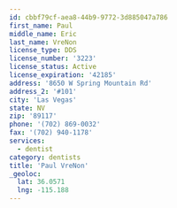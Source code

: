 ```yaml
---
id: cbbf79cf-aea8-44b9-9772-3d885047a786
first_name: Paul
middle_name: Eric
last_name: VreNon
license_type: DDS
license_number: '3223'
license_status: Active
license_expiration: '42185'
address: '8650 W Spring Mountain Rd'
address_2: '#101'
city: 'Las Vegas'
state: NV
zip: '89117'
phone: '(702) 869-0032'
fax: '(702) 940-1178'
services:
  - dentist
category: dentists
title: 'Paul VreNon'
_geoloc:
  lat: 36.0571
  lng: -115.188
---
```


